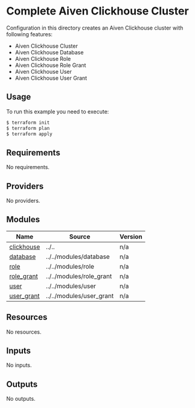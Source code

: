 # Complete Aiven Clickhouse Cluster

Configuration in this directory creates an Aiven Clickhouse cluster with following features:

- Aiven Clickhouse Cluster
- Aiven Clickhouse Database
- Aiven Clickhouse Role
- Aiven Clickhouse Role Grant
- Aiven Clickhouse User
- Aiven Clickhouse User Grant

## Usage

To run this example you need to execute:

```bash
$ terraform init
$ terraform plan
$ terraform apply
```

<!-- BEGIN_TF_DOCS -->
## Requirements

No requirements.

## Providers

No providers.

## Modules

| Name | Source | Version |
|------|--------|---------|
| <a name="module_clickhouse"></a> [clickhouse](#module\_clickhouse) | ../.. | n/a |
| <a name="module_database"></a> [database](#module\_database) | ../../modules/database | n/a |
| <a name="module_role"></a> [role](#module\_role) | ../../modules/role | n/a |
| <a name="module_role_grant"></a> [role\_grant](#module\_role\_grant) | ../../modules/role_grant | n/a |
| <a name="module_user"></a> [user](#module\_user) | ../../modules/user | n/a |
| <a name="module_user_grant"></a> [user\_grant](#module\_user\_grant) | ../../modules/user_grant | n/a |

## Resources

No resources.

## Inputs

No inputs.

## Outputs

No outputs.
<!-- END_TF_DOCS -->